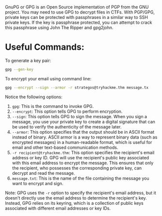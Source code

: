 GnuPG or GPG is an Open Source implementation of PGP from the GNU project. You may need to use GPG to decrypt files in CTFs. With PGP/GPG, private keys can be protected with passphrases in a similar way to SSH private keys. If the key is passphrase protected, you can attempt to crack this passphrase using John The Ripper and gpg2john.

# Useful Commands:

To generate a key pair:

```bash
gpg --gen-key
```

To encrypt your email using command line:

```bash
gpg --encrypt --sign --armor -r strategos@tryhackme.thm message.tx
```

Notice the following options:

1. `gpg`: This is the command to invoke GPG.
2. `--encrypt`: This option tells GPG to perform encryption.
3. `--sign`: This option tells GPG to sign the message. When you sign a message, you use your private key to create a digital signature that can be used to verify the authenticity of the message later.
4. `--armor`: This option specifies that the output should be in ASCII format instead of binary. ASCII armor is a way to represent binary data (such as encrypted messages) in a human-readable format, which is useful for email and other text-based communication methods.
5. `-r recipient@tryhackme.thm`: This option specifies the recipient's email address or key ID. GPG will use the recipient's public key associated with this email address to encrypt the message. This ensures that only the recipient, who possesses the corresponding private key, can decrypt and read the message.
6. `message.txt`: This is the name of the file containing the message you want to encrypt and sign.

Note: GPG uses the `-r` option to specify the recipient's email address, but it doesn't directly use the email address to determine the recipient's key. Instead, GPG relies on its keyring, which is a collection of public keys associated with different email addresses or key IDs.
